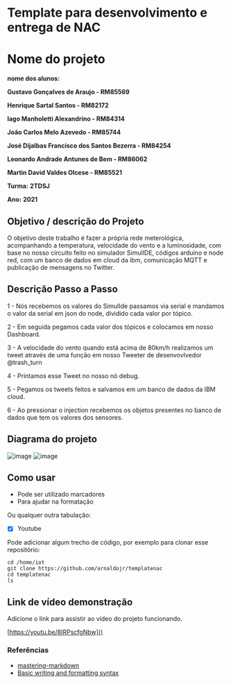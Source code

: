 # Template para desenvolvimento e entrega de NAC

# Nome do projeto

**nome dos alunos:** 

**Gustavo Gonçalves de Araujo - RM85569** 

**Henrique Sartal Santos - RM82172** 

**Iago Manholetti Alexandrino - RM84314**

**João Carlos Melo Azevedo - RM85744** 

**José Dijalbas Francisco dos Santos Bezerra - RM84254**

**Leonardo Andrade Antunes de Bem - RM86062** 

**Martin David Valdes Olcese - RM85521**

**Turma:**
**2TDSJ**

**Ano:**
**2021**

## Objetivo / descrição do Projeto

O objetivo deste trabalho é fazer a própria rede meterológica, acompanhando a temperatura, velocidade do  vento e a luminosidade, com base no nosso circuito feito no simulador SimulIDE, códigos arduino e node red, com um banco de dados em cloud da ibm, comunicação MQTT e publicação de mensagens no Twitter.


## Descrição Passo a Passo

1 - Nós recebemos os valores do SimulIde passamos via serial e mandamos o valor da serial em json do node, dívidido cada valor por tópico.

2 - Em seguida pegamos cada valor dos tópicos e colocamos em nosso Dashboard.

3 - A velocidade do vento quando está acima de 80km/h realizamos um tweet através de uma função em nosso Tweeter de desenvovlvedor @trash_turn

4 - Printamos esse Tweet no nosso nó debug.

5 - Pegamos os tweets feitos e salvamos em um banco de dados da IBM cloud.

6 - Ao pressionar o injection recebemos os objetos presentes no banco de dados que tem os valores dos sensores.


## Diagrama do projeto

![image](https://user-images.githubusercontent.com/59034973/130476794-7d2303e5-d70e-48b6-b505-f6d1b32cf414.png)
![image](https://user-images.githubusercontent.com/59034973/130490316-1c7010ea-7d6e-421a-acb2-6582a2856ab9.png)


## Como usar 



* Pode ser utilizado marcadores
* Para ajudar na formatação

Ou qualquer outra tabulação:

- [x] Youtube

Pode adicionar algum trecho de código, por exemplo para clonar esse repositório:

    cd /home/iot
    git clone https://github.com/arnaldojr/templatenac
    cd templatenac
    ls


## Link de vídeo demonstração

Adicione o link para assistir ao vídeo do projeto funcionando.

[https://youtu.be/8IRPscfgNbw]()


### Referências 

* [mastering-markdown](https://guides.github.com/features/mastering-markdown/)
* [Basic writing and formatting syntax](https://docs.github.com/en/github/writing-on-github/getting-started-with-writing-and-formatting-on-github/basic-writing-and-formatting-syntax)
